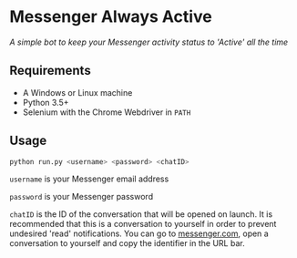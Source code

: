 # Messenger Always Active

_A simple bot to keep your Messenger activity status to 'Active' all the time_

## Requirements

- A Windows or Linux machine
- Python 3.5+
- Selenium with the Chrome Webdriver in `PATH`

## Usage

```bash
python run.py <username> <password> <chatID>
```

`username` is your Messenger email address

`password` is your Messenger password

`chatID` is the ID of the conversation that will be opened on launch. It is recommended that this is a conversation to yourself in order to prevent undesired 'read' notifications. You can go to [messenger.com](https://messenger.com/), open a conversation to yourself and copy the identifier in the URL bar.
